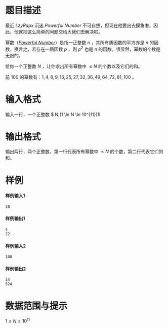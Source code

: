 
# 题目描述

最近 $LzyRapx$ 沉迷 *Powerful Number* 不可自拔，但现在他要出去摸鱼啦，因此，他就把这么简单的问题交给大佬们去解决啦。

幂数（*[Powerful Number](https://en.wikipedia.org/wiki/Powerful_number)*）是指一正整数 $n$ ，其所有质因数的平方亦是 $n$ 的因数，换言之，若存在一质因数  $p$ ，则 $p^2$ 也是 $n$ 的因数。很显然，幂数的个数是无限的。

给你一个正整数 $N$ ，让你求出所有幂数中 $\le N$ 的个数以及它们的和。

前 $100$ 的幂数有：$1, 4, 8, 9, 16, 25, 27, 32, 36, 49, 64, 72, 81, 100$ 。



# 输入格式

输入一行，一个正整数 $ N\,(1 \le N \le 10^{11})$

# 输出格式

输出两行，两个正整数，第一行代表所有幂数中 $\le N$ 的个数，第二行代表它们的和。

# 样例

#### 样例输入1

```plain
10
```

#### 样例输出1

```plain
4
22
```
#### 样例输入2

```plain
100
```

#### 样例输出2

```plain
14
524
```

# 数据范围与提示

$1 \le N \le 10^{11}$

